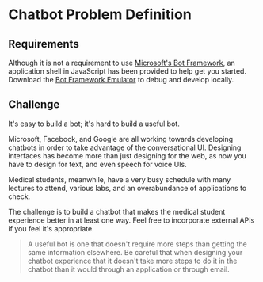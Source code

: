 # Chatbot Problem Definition

## Requirements

Although it is not a requirement to use [Microsoft's Bot Framework](https://dev.botframework.com), an application shell in JavaScript has been provided to help get you started. Download the [Bot Framework Emulator](https://github.com/Microsoft/BotFramework-Emulator/releases) to debug and develop locally.

## Challenge

It's easy to build a bot; it's hard to build a useful bot.

Microsoft, Facebook, and Google are all working towards developing chatbots in order to take advantage of the conversational UI. Designing interfaces has become more than just designing for the web, as now you have to design for text, and even speech for voice UIs.

Medical students, meanwhile, have a very busy schedule with many lectures to attend, various labs, and an overabundance of applications to check.

The challenge is to build a chatbot that makes the medical student experience better in at least one way. Feel free to incorporate external APIs if you feel it's appropriate.

> A useful bot is one that doesn't require more steps than getting the same information elsewhere. Be careful that when designing your chatbot experience that it doesn't take more steps to do it in the chatbot than it would through an application or through email.
